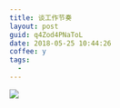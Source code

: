 ```yaml
---
title: 谈工作节奏
layout: post
guid: q4Zod4PNaToL
date: 2018-05-25 10:44:26
coffee: y
tags:
  -
---
```


![](/files/2018/2018-05-11-rhythm.jpg)